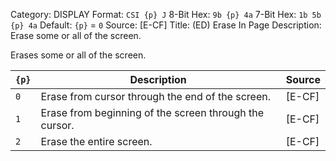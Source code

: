 Category: DISPLAY
Format: `CSI {p} J`
8-Bit Hex: `9b {p} 4a`
7-Bit Hex: `1b 5b {p} 4a`
Default: `{p}` = `0`
Source: [E-CF]
Title: (ED) Erase In Page
Description: Erase some or all of the screen.

Erases some or all of the screen.

| `{p}` | Description                                            | Source |
|-------|--------------------------------------------------------|--------|
| `0`   | Erase from cursor through the end of the screen.       | [E-CF] |
| `1`   | Erase from beginning of the screen through the cursor. | [E-CF] |
| `2`   | Erase the entire screen.                               | [E-CF] |
